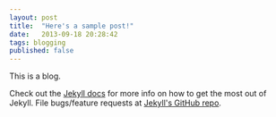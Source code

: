 ```yaml
---
layout: post
title:  "Here's a sample post!"
date:   2013-09-18 20:28:42
tags: blogging
published: false
---
```


This is a blog.

Check out the [Jekyll docs][jekyll] for more info on how to get the most out of Jekyll. File bugs/feature requests at [Jekyll's GitHub repo][jekyll-gh].

[jekyll-gh]: https://github.com/mojombo/jekyll
[jekyll]:    http://jekyllrb.com
